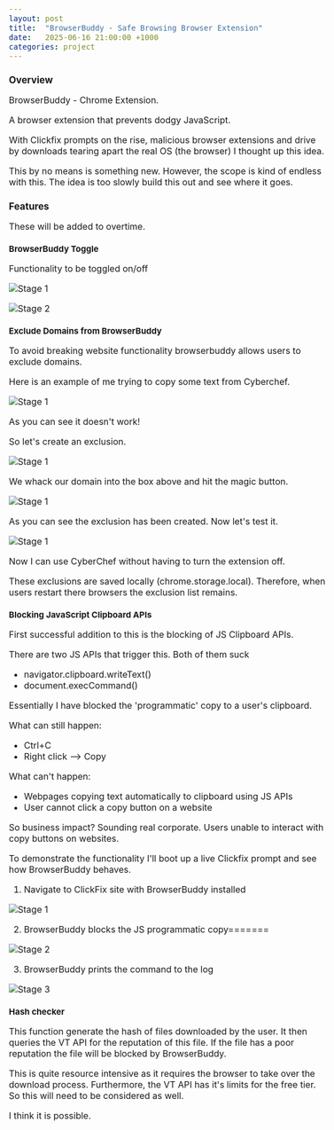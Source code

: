 ```yaml
---
layout: post
title:  "BrowserBuddy - Safe Browsing Browser Extension"
date:   2025-06-16 21:00:00 +1000
categories: project
---
```


<style>
  body { font-size: 16px; }
  body {font-family: 'Inter', sans-serif}
  h1 { font-size: 19px !important; }
  h2 { font-size: 17px !important; }
  h3 { font-size: 15px !important; }
</style>

## Overview

BrowserBuddy - Chrome Extension. 

A browser extension that prevents dodgy JavaScript. 

With Clickfix prompts on the rise, malicious browser extensions and drive by downloads tearing apart the real OS (the browser) I thought up this idea.

This by no means is something new. However, the scope is kind of endless with this. The idea is too slowly build this out and see where it goes. 

## Features

These will be added to overtime.

### BrowserBuddy Toggle 

Functionality to be toggled on/off 

![Stage 1](/images/browser_buddy_off.PNG)

![Stage 2](/images/browser_buddy_on.PNG)

### Exclude Domains from BrowserBuddy 

To avoid breaking website functionality browserbuddy allows users to exclude domains.

Here is an example of me trying to copy some text from Cyberchef.

![Stage 1](/images/browser_buddy_block.PNG)

As you can see it doesn't work!

So let's create an exclusion.

![Stage 1](/images/browser_buddy_exclusion.PNG)

We whack our domain into the box above and hit the magic button.

![Stage 1](/images/browser_buddy_exclusion_clicked.PNG)

As you can see the exclusion has been created. Now let's test it.

![Stage 1](/images/browser_buddy_copy_works.PNG)

Now I can use CyberChef without having to turn the extension off.

These exclusions are saved locally (chrome.storage.local). Therefore, when users restart there browsers the exclusion list remains. 

### Blocking JavaScript Clipboard APIs

First successful addition to this is the blocking of JS Clipboard APIs. 

There are two JS APIs that trigger this. Both of them suck
- navigator.clipboard.writeText()
- document.execCommand()

Essentially I have blocked the 'programmatic' copy to a user's clipboard. 

What can still happen: 
- Ctrl+C 
- Right click --> Copy 

What can't happen:
- Webpages copying text automatically to clipboard using JS APIs
- User cannot click a copy button on a website

So business impact? Sounding real corporate. Users unable to interact with copy buttons on websites.

To demonstrate the functionality I'll boot up a live Clickfix prompt and see how BrowserBuddy behaves.


1. Navigate to ClickFix site with BrowserBuddy installed


![Stage 1](/images/browser_buddy_clickfix_stop.PNG)


2. BrowserBuddy blocks the JS programmatic copy=======


![Stage 2](/images/browser_buddy_clickfix_popup.PNG)


3. BrowserBuddy prints the command to the log


![Stage 3](/images/browser_buddy_log.PNG)


### Hash checker

This function generate the hash of files downloaded by the user. It then queries the VT API for the reputation of this file. If the file has a poor reputation the file will be blocked by BrowserBuddy.

This is quite resource intensive as it requires the browser to take over the download process. Furthermore, the VT API has it's limits for the free tier. So this will need to be considered as well.

I think it is possible. 

### 
